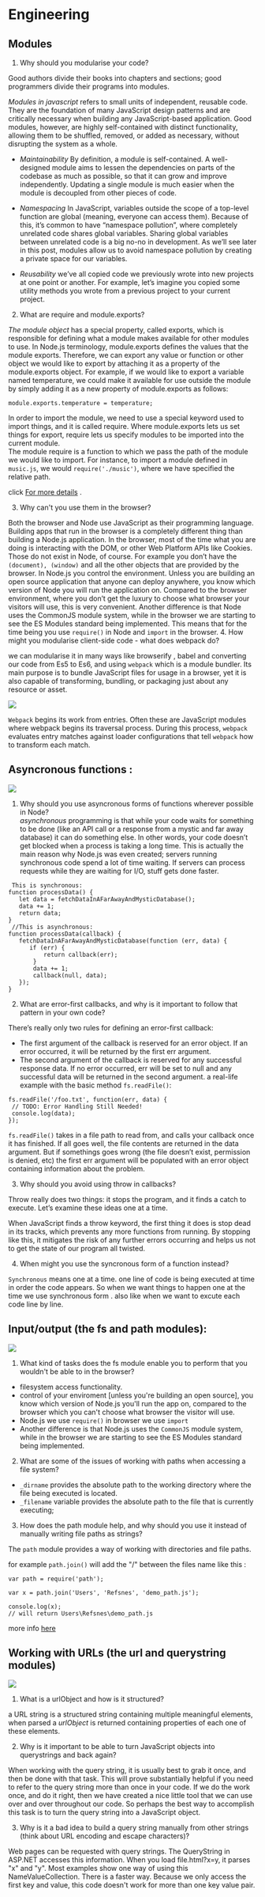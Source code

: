 # Engineering #

Modules
--------

1. Why should you modularise your code?  

Good authors divide their books into chapters and sections; good programmers divide their programs into modules.  

*Modules in javascript* refers to small units of independent, reusable code. They are the foundation of many JavaScript design patterns and are critically necessary when building any JavaScript-based application.
Good modules, however, are highly self-contained with distinct functionality, allowing them to be shuffled, removed, or added as necessary, without disrupting the system as a whole.

 + *Maintainability*
By definition, a module is self-contained. A well-designed module aims to lessen the dependencies on parts of the codebase as much as possible, so that it can grow and improve independently. Updating a single module is much easier when the module is decoupled from other pieces of code.

+ *Namespacing*
In JavaScript, variables outside the scope of a top-level function are global (meaning, everyone can access them). Because of this, it’s common to have “namespace pollution”, where completely unrelated code shares global variables.
Sharing global variables between unrelated code is a big no-no in development.
As we’ll see later in this post, modules allow us to avoid namespace pollution by creating a private space for our variables.

+ *Reusability*
we’ve all copied code we previously wrote into new projects at one point or another. For example, let’s imagine you copied some utility methods you wrote from a previous project to your current project.  


2. What are require and module.exports?

*The module object* has a special property, called exports, which is responsible for defining what a module makes available for other modules to use. In Node.js terminology, module.exports defines the values that the module exports.
Therefore, we can export any value or function or other object we would like to export by attaching it as a property of the module.exports object. For example, if we would like to export a variable named temperature, we could make it available for use outside the module by simply adding it as a new property of module.exports as follows:

 `module.exports.temperature = temperature;`

In order to import the module, we need to use a special keyword used to import things, and it is called require. Where module.exports lets us set things for export, require lets us specify modules to be imported into the current module.  
The module require is a function to which we pass the path of the module we would like to import. For instance, to import a module defined in `music.js`, we would `require('./music')`, where we have specified the relative path.

click [For more details](https://stackabuse.com/how-to-use-module-exports-in-node-js/) .

3. Why can't you use them in the browser?  

Both the browser and Node use JavaScript as their programming language.
Building apps that run in the browser is a completely different thing than building a Node.js application.
In the browser, most of the time what you are doing is interacting with the DOM, or other Web Platform APIs like Cookies. Those do not exist in Node, of course.
For example you don’t have the `(document), (window)` and all the other objects that are provided by the browser.
In Node.js you control the environment. Unless you are building an open source application that anyone can deploy anywhere, you know which version of Node you will run the application on. Compared to the browser environment, where you don’t get the luxury to choose what browser your visitors will use, this is very convenient.
Another difference is that Node uses the CommonJS module system, while in the browser we are starting to see the ES Modules standard being implemented.
This means that for the time being you use `require()` in Node and `import` in the browser.
4. How might you modularise client-side code - what does webpack do?

we can modularise it in many ways like browserify , babel and converting our code from Es5 to Es6, and using `webpack` which is a module bundler. Its main purpose is to bundle JavaScript files for usage in a browser, yet it is also capable of transforming, bundling, or packaging just about any resource or asset.

![](https://survivejs.com/538c4af0d21e375d6d252d38cbb8a993.png)

`Webpack` begins its work from entries. Often these are JavaScript modules where webpack begins its traversal process. During this process, `webpack` evaluates entry matches against loader configurations that tell `webpack` how to transform each match.

 Asyncronous functions :  
 -----------------
 ![](http://blogs.quovantis.com/wp-content/uploads/2015/08/Asynchronous-Programming-understanding.jpg)

1. Why should you use asyncronous forms of functions wherever possible in Node?  
*asynchronous* programming is that while your code waits for something to be done (like an API call or a response from a mystic and far away database) it can do something else. In other words, your code doesn’t get blocked when a process is taking a long time. This is actually the main reason why Node.js was even created; servers running synchronous code spend a lot of time waiting. If servers can process requests while they are waiting for I/O, stuff gets done faster.  
```
 This is synchronous:
function processData() {
   let data = fetchDataInAFarAwayAndMysticDatabase();
   data += 1;
   return data;
}
 //This is asynchronous:
function processData(callback) {
   fetchDataInAFarAwayAndMysticDatabase(function (err, data) {
      if (err) {
          return callback(err);
       }
       data += 1;
       callback(null, data);
   });
}
```
2. What are error-first callbacks, and why is it important to follow that pattern in your own code?  

There’s really only two rules for defining an error-first callback:
- The first argument of the callback is reserved for an error object. If an error occurred, it will be returned by the first err argument.  
- The second argument of the callback is reserved for any successful response data. If no error occurred, err will be set to null and any successful data will be returned in the second argument.
 a real-life example with the basic method `fs.readFile()`:
```
fs.readFile('/foo.txt', function(err, data) {
 // TODO: Error Handling Still Needed!
 console.log(data);
});
```
`fs.readFile()` takes in a file path to read from, and calls your callback once it has finished. If all goes well, the file contents are returned in the data argument. But if somethings goes wrong (the file doesn’t exist, permission is denied, etc) the first err argument will be populated with an error object containing information about the problem.  

3. Why should you avoid using throw in callbacks?  

Throw really does two things: it stops the program, and it finds a catch to execute. Let’s examine these ideas one at a time.

When JavaScript finds a throw keyword, the first thing it does is stop dead in its tracks, which prevents any more functions from running. By stopping like this, it mitigates the risk of any further errors occurring and helps us not to get the state of our program all twisted.

4. When might you use the syncronous form of a function instead?

`Synchronous` means one at a time. one line of code is being executed at time in order the code appears. So when we want things to happen one at the time we use synchronous form .
also like when we want to excute each code line by line.

Input/output (the fs and path modules):
------------------------------
![](https://encrypted-tbn0.gstatic.com/images?q=tbn:ANd9GcT8LxK_in_9mV5yp8AuMiR0zdry-I2E-0m7KdAAKo8KB-Lab7iVTQ)

1. What kind of tasks does the fs module enable you to perform that you wouldn't be able to in the browser?  

 + filesystem access functionality.
 + control of your enviroment  [unless you're building an open source], you know which version of Node.js you'll run the app on, compared to the browser which you can't choose what browser the visitor will use.
 + Node.js we use `require()` in browser we use `import`
 + Another difference is that Node.js uses the `CommonJS` module system, while in the browser we are starting to see the ES Modules standard being implemented.  


2. What are some of the issues of working with paths when accessing a file system?   
 + `_dirname` provides the absolute path to the working directory where the file being executed is located.   
 + `_filename` variable provides the absolute path to the file that is currently executing;   

3. How does the path module help, and why should you use it instead of manually writing file paths as strings?  

The `path` module provides a way of working with directories and file paths.

for example `path.join()` will add the "/" between the files name like this :
```
var path = require('path');

var x = path.join('Users', 'Refsnes', 'demo_path.js');

console.log(x);
// will return Users\Refsnes\demo_path.js
```  

 more info [here](https://www.w3schools.com/nodejs/ref_path.asp)

Working with URLs (the url and querystring modules)
-------------------  
![](https://i0.wp.com/www.dignited.com/wp-content/uploads/2018/09/url_istock_nicozorn_thumb800.jpg?fit=640%2C360&ssl=1)

1. What is a urlObject and how is it structured?

a URL string is a structured string containing multiple meaningful elements, when parsed a *urlObject* is returned containing properties of each one of these elements.  

2. Why is it important to be able to turn JavaScript objects into querystrings and back again?  

When working with the query string, it is usually best to grab it once, and then be done with that task. This will prove substantially helpful if you need to refer to the query string more than once in your code. If we do the work once, and do it right, then we have created a nice little tool that we can use over and over throughout our code.
So perhaps the best way to accomplish this task is to turn the query string into a JavaScript object.

3. Why is it a bad idea to build a query string manually from other strings (think about URL encoding and escape characters)?

Web pages can be requested with query strings. The QueryString in ASP.NET accesses this information. When you load file.html?x=y, it parses "x" and "y". Most examples show one way of using this NameValueCollection. There is a faster way.
Because we only access the first key and value, this code doesn't work for more than one key value pair.
